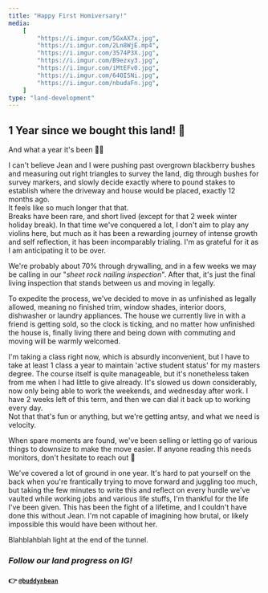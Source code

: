 ```yaml
---
title: "Happy First Homiversary!"
media:
    [
        "https://i.imgur.com/5GxAX7x.jpg",
        "https://i.imgur.com/2Ln8WjE.mp4",
        "https://i.imgur.com/3574P3X.jpg",
        "https://i.imgur.com/B9ezxy3.jpg",
        "https://i.imgur.com/iMtEFv0.jpg",
        "https://i.imgur.com/64OISNi.jpg",
        "https://i.imgur.com/nbudaFn.jpg",
    ]
type: "land-development"
---
```


## 1 Year since we bought this land! 🎉

And what a year it's been 😮‍💨

I can't believe Jean and I were pushing past overgrown blackberry bushes and measuring out right triangles to survey the land, dig through bushes for survey markers, and slowly decide exactly where to pound stakes to establish where the driveway and house would be placed, exactly 12 months ago. \
It feels like so much longer that that. \
Breaks have been rare, and short lived (except for that 2 week winter holiday break). In that time we've conquered a lot, I don't aim to play any violins here, but much as it has been a rewarding journey of intense growth and self reflection, it has been incomparably trialing. I'm as grateful for it as I am anticipating it to be over.

We're probably about 70% through drywalling, and in a few weeks we may be calling in our "_sheet rock nailing inspection_". After that, it's just the final living inspection that stands between us and moving in legally.

To expedite the process, we've decided to move in as unfinished as legally allowed, meaning no finished trim, window shades, interior doors, dishwasher or laundry appliances. The house we currently live in with a friend is getting sold, so the clock is ticking, and no matter how unfinished the house is, finally living there and being down with commuting and moving will be warmly welcomed.

I'm taking a class right now, which is absurdly inconvenient, but I have to take at least 1 class a year to maintain 'active student status' for my masters degree. The course itself is quite manageable, but it's nonetheless taken from me when I had little to give already. It's slowed us down considerably, now only being able to work the weekends, and wednesday after work. I have 2 weeks left of this term, and then we can dial it back up to working every day. \
Not that that's fun or anything, but we're getting antsy, and what we need is velocity.

When spare moments are found, we've been selling or letting go of various things to downsize to make the move easier. If anyone reading this needs monitors, don't hesitate to reach out 🤣

We've covered a lot of ground in one year. It's hard to pat yourself on the back when you're frantically trying to move forward and juggling too much, but taking the few minutes to write this and reflect on every hurdle we've vaulted while working jobs and various life stuffs, I'm thankful for the life I've been given. This has been the fight of a lifetime, and I couldn't have done this without Jean. I'm not capable of imagining how brutal, or likely impossible this would have been without her.

Blahblahblah light at the end of the tunnel.

### _Follow our land progress on IG!_

#### 👉 [`@buddynbean`](https://instagram.com/buddynbean)
